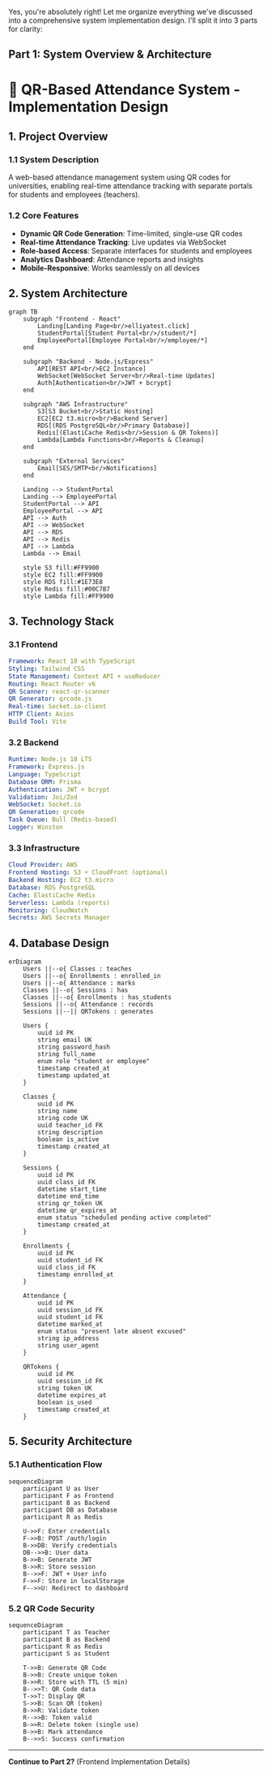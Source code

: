Yes, you're absolutely right! Let me organize everything we've discussed into a comprehensive system implementation design. I'll split it into 3 parts for clarity:

## Part 1: System Overview & Architecture

# 🎯 QR-Based Attendance System - Implementation Design

## 1. Project Overview

### 1.1 System Description
A web-based attendance management system using QR codes for universities, enabling real-time attendance tracking with separate portals for students and employees (teachers).

### 1.2 Core Features
- **Dynamic QR Code Generation**: Time-limited, single-use QR codes
- **Real-time Attendance Tracking**: Live updates via WebSocket
- **Role-based Access**: Separate interfaces for students and employees
- **Analytics Dashboard**: Attendance reports and insights
- **Mobile-Responsive**: Works seamlessly on all devices

## 2. System Architecture

```mermaid
graph TB
    subgraph "Frontend - React"
        Landing[Landing Page<br/>elliyatest.click]
        StudentPortal[Student Portal<br/>/student/*]
        EmployeePortal[Employee Portal<br/>/employee/*]
    end
    
    subgraph "Backend - Node.js/Express"
        API[REST API<br/>EC2 Instance]
        WebSocket[WebSocket Server<br/>Real-time Updates]
        Auth[Authentication<br/>JWT + bcrypt]
    end
    
    subgraph "AWS Infrastructure"
        S3[S3 Bucket<br/>Static Hosting]
        EC2[EC2 t3.micro<br/>Backend Server]
        RDS[(RDS PostgreSQL<br/>Primary Database)]
        Redis[(ElastiCache Redis<br/>Session & QR Tokens)]
        Lambda[Lambda Functions<br/>Reports & Cleanup]
    end
    
    subgraph "External Services"
        Email[SES/SMTP<br/>Notifications]
    end
    
    Landing --> StudentPortal
    Landing --> EmployeePortal
    StudentPortal --> API
    EmployeePortal --> API
    API --> Auth
    API --> WebSocket
    API --> RDS
    API --> Redis
    API --> Lambda
    Lambda --> Email
    
    style S3 fill:#FF9900
    style EC2 fill:#FF9900
    style RDS fill:#1E73E8
    style Redis fill:#00C7B7
    style Lambda fill:#FF9900
```

## 3. Technology Stack

### 3.1 Frontend
```yaml
Framework: React 18 with TypeScript
Styling: Tailwind CSS
State Management: Context API + useReducer
Routing: React Router v6
QR Scanner: react-qr-scanner
QR Generator: qrcode.js
Real-time: Socket.io-client
HTTP Client: Axios
Build Tool: Vite
```

### 3.2 Backend
```yaml
Runtime: Node.js 18 LTS
Framework: Express.js
Language: TypeScript
Database ORM: Prisma
Authentication: JWT + bcrypt
Validation: Joi/Zod
WebSocket: Socket.io
QR Generation: qrcode
Task Queue: Bull (Redis-based)
Logger: Winston
```

### 3.3 Infrastructure
```yaml
Cloud Provider: AWS
Frontend Hosting: S3 + CloudFront (optional)
Backend Hosting: EC2 t3.micro
Database: RDS PostgreSQL
Cache: ElastiCache Redis
Serverless: Lambda (reports)
Monitoring: CloudWatch
Secrets: AWS Secrets Manager
```

## 4. Database Design

```mermaid
erDiagram
    Users ||--o{ Classes : teaches
    Users ||--o{ Enrollments : enrolled_in
    Users ||--o{ Attendance : marks
    Classes ||--o{ Sessions : has
    Classes ||--o{ Enrollments : has_students
    Sessions ||--o{ Attendance : records
    Sessions ||--|| QRTokens : generates

    Users {
        uuid id PK
        string email UK
        string password_hash
        string full_name
        enum role "student or employee"
        timestamp created_at
        timestamp updated_at
    }

    Classes {
        uuid id PK
        string name
        string code UK
        uuid teacher_id FK
        string description
        boolean is_active
        timestamp created_at
    }

    Sessions {
        uuid id PK
        uuid class_id FK
        datetime start_time
        datetime end_time
        string qr_token UK
        datetime qr_expires_at
        enum status "scheduled pending active completed"
        timestamp created_at
    }

    Enrollments {
        uuid id PK
        uuid student_id FK
        uuid class_id FK
        timestamp enrolled_at
    }

    Attendance {
        uuid id PK
        uuid session_id FK
        uuid student_id FK
        datetime marked_at
        enum status "present late absent excused"
        string ip_address
        string user_agent
    }

    QRTokens {
        uuid id PK
        uuid session_id FK
        string token UK
        datetime expires_at
        boolean is_used
        timestamp created_at
    }
```

## 5. Security Architecture

### 5.1 Authentication Flow
```mermaid
sequenceDiagram
    participant U as User
    participant F as Frontend
    participant B as Backend
    participant DB as Database
    participant R as Redis

    U->>F: Enter credentials
    F->>B: POST /auth/login
    B->>DB: Verify credentials
    DB-->>B: User data
    B->>B: Generate JWT
    B->>R: Store session
    B-->>F: JWT + User info
    F->>F: Store in localStorage
    F-->>U: Redirect to dashboard
```

### 5.2 QR Code Security
```mermaid
sequenceDiagram
    participant T as Teacher
    participant B as Backend
    participant R as Redis
    participant S as Student
    
    T->>B: Generate QR Code
    B->>B: Create unique token
    B->>R: Store with TTL (5 min)
    B-->>T: QR Code data
    T->>T: Display QR
    S->>B: Scan QR (token)
    B->>R: Validate token
    R-->>B: Token valid
    B->>R: Delete token (single use)
    B->>B: Mark attendance
    B-->>S: Success confirmation
```

---
**Continue to Part 2?** (Frontend Implementation Details)